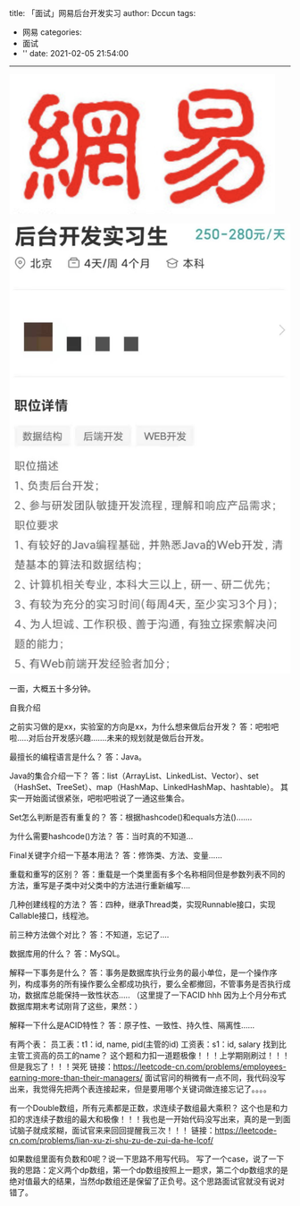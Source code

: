 title: 「面试」网易后台开发实习
author: Dccun
tags:
  - 网易
categories:
  - 面试
  - ''
date: 2021-02-05 21:54:00
---
![upload successful](/images/pasted-146.png)

<!--more-->

![upload successful](/images/pasted-147.png)

一面，大概五十多分钟。

自我介绍

之前实习做的是xx，实验室的方向是xx，为什么想来做后台开发？
答：吧啦吧啦…..对后台开发感兴趣…….未来的规划就是做后台开发。

最擅长的编程语言是什么？
答：Java。

Java的集合介绍一下？
答：list（ArrayList、LinkedList、Vector）、set（HashSet、TreeSet）、map（HashMap、LinkedHashMap、hashtable）。
其实一开始面试很紧张，吧啦吧啦说了一通这些集合。

Set怎么判断是否有重复的？
答：根据hashcode()和equals方法()…….

为什么需要hashcode()方法？
答：当时真的不知道…

Final关键字介绍一下基本用法？
答：修饰类、方法、变量……

重载和重写的区别？
答：重载是一个类里面有多个名称相同但是参数列表不同的方法，重写是子类中对父类中的方法进行重新编写….

几种创建线程的方法？
答：四种，继承Thread类，实现Runnable接口，实现Callable接口，线程池。

前三种方法做个对比？
答：不知道，忘记了….

数据库用的什么？
答：MySQL。

解释一下事务是什么？
答：事务是数据库执行业务的最小单位，是一个操作序列，构成事务的所有操作要么全都成功执行，要么全都撤回，不管事务是否执行成功，数据库总能保持一致性状态…..
（这里提了一下ACID hhh 因为上个月分布式数据库期末考试刚背了这些，果然：）

解释一下什么是ACID特性？
答：原子性、一致性、持久性、隔离性......

有两个表：
员工表：t1：id, name, pid(主管的id)
工资表：s1：id, salary
找到比主管工资高的员工的name？
这个题和力扣一道题极像！！！上学期刚刷过！！！但是我忘了！！！哭死
链接：https://leetcode-cn.com/problems/employees-earning-more-than-their-managers/
面试官问的稍微有一点不同，我代码没写出来，我觉得先把两个表连接起来，但是要用哪个关键词做连接忘记了。。。。


有一个Double数组，所有元素都是正数，求连续子数组最大乘积？
这个也是和力扣的求连续子数组的最大和极像！！！我也是一开始代码没写出来，真的是一到面试脑子就成浆糊，面试官来来回回提醒我三次！！！
链接：https://leetcode-cn.com/problems/lian-xu-zi-shu-zu-de-zui-da-he-lcof/

如果数组里面有负数和0呢？说一下思路不用写代码。
写了一个case，说了一下我的思路：定义两个dp数组，第一个dp数组按照上一题求，第二个dp数组求的是绝对值最大的结果，当然dp数组还是保留了正负号。这个思路面试官就没有说对错了。